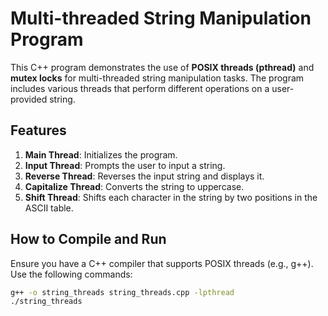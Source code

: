 # Multi-threaded String Manipulation Program

This C++ program demonstrates the use of **POSIX threads (pthread)** and **mutex locks** for multi-threaded string manipulation tasks. The program includes various threads that perform different operations on a user-provided string.

## Features

1. **Main Thread**: Initializes the program.
2. **Input Thread**: Prompts the user to input a string.
3. **Reverse Thread**: Reverses the input string and displays it.
4. **Capitalize Thread**: Converts the string to uppercase.
5. **Shift Thread**: Shifts each character in the string by two positions in the ASCII table.

## How to Compile and Run

Ensure you have a C++ compiler that supports POSIX threads (e.g., g++). 
Use the following commands:

```bash
g++ -o string_threads string_threads.cpp -lpthread
./string_threads

